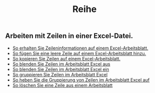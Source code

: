 ﻿---
title: Reihe
second_title: Aspose.Cells Cloud Documen
type: docs
url: /de/rows/
aliases: [/working-with-rows/]
keywords: Working with rows on an Excel file
description: Aspose.Cells Cloud REST API unterstützt das Arbeiten mit Zeilen in einer Excel-Datei. SDK unterstützt Arten von Entwicklungssprachen. Dazu gehören Android, C#, Go, Java, NodeJS, Perl, PHP, Python, Ruby und Swift
weight: 100
---
## Arbeiten mit Zeilen in einer Excel-Datei.

- [So erhalten Sie Zeileninformationen auf einem Excel-Arbeitsblatt.](/cells/de/rows/get/row/)
- [So fügen Sie eine leere Zeile auf einem Excel-Arbeitsblatt hinzu.](/cells/de/rows/add/row/)
- [So kopieren Sie Zeilen auf einem Excel-Arbeitsblatt.](/cells/de/rows/copy/)
- [So blenden Sie Zeilen im Arbeitsblatt Excel aus](/cells/de/rows/hide/)
- [So blenden Sie Zeilen im Arbeitsblatt Excel ein](/cells/de/rows/unhide/)
- [So gruppieren Sie Zeilen im Arbeitsblatt Excel](/cells/de/rows/group/)
- [So heben Sie die Gruppierung von Zeilen im Arbeitsblatt Excel auf](/cells/de/rows/ungroup/)
- [So löschen Sie eine Zeile aus einem Arbeitsblatt](/cells/de/rows/delete/)


